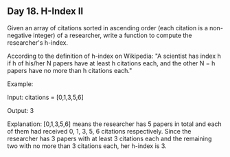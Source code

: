 ## Day 18. H-Index II
Given an array of citations sorted in ascending order (each citation is a non-negative integer) of a researcher, 
write a function to compute the researcher's h-index.

According to the definition of h-index on Wikipedia: 
"A scientist has index h if h of his/her N papers have at least h citations each, and the other N − h papers have no more than h citations each."

Example:

Input: citations = [0,1,3,5,6]

Output: 3 

Explanation: [0,1,3,5,6] means the researcher has 5 papers in total and each of them had 
             received 0, 1, 3, 5, 6 citations respectively. 
             Since the researcher has 3 papers with at least 3 citations each and the remaining 
             two with no more than 3 citations each, her h-index is 3.
